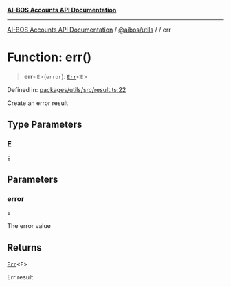 [**AI-BOS Accounts API Documentation**](../../../README.md)

***

[AI-BOS Accounts API Documentation](../../../README.md) / [@aibos/utils](../README.md) / [](../README.md) / err

# Function: err()

> **err**\<`E`\>(`error`): [`Err`](../type-aliases/Err.md)\<`E`\>

Defined in: [packages/utils/src/result.ts:22](https://github.com/pohlai88/accounts/blob/48103fb36d28b2b9bfb33472b6de2f719773cde9/packages/utils/src/result.ts#L22)

Create an error result

## Type Parameters

### E

`E`

## Parameters

### error

`E`

The error value

## Returns

[`Err`](../type-aliases/Err.md)\<`E`\>

Err result
